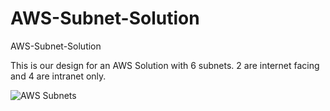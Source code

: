 # AWS-Subnet-Solution
AWS-Subnet-Solution

This is our design for an AWS Solution with 6 subnets. 2 are internet facing and 4 are intranet only.


![AWS Subnets](https://github.com/user-attachments/assets/b743caac-7ce1-4ad8-b0a6-92461ac4738a)


